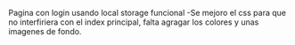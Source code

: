 Pagina con login usando local storage funcional
-Se mejoro el css para que no interfiriera con el index principal, falta agragar los colores y unas imagenes de fondo.
